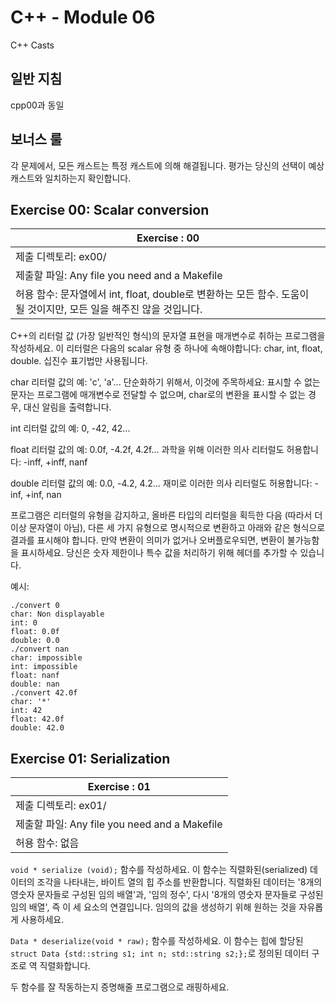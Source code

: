 # C++ - Module 06
C++ Casts

## 일반 지침
cpp00과 동일

## 보너스 룰
각 문제에서, 모든 캐스트는 특정 캐스트에 의해 해결됩니다. 평가는 당신의 선택이 예상 캐스트와 일치하는지 확인합니다.

## Exercise 00: Scalar conversion

| Exercise : 00 |
| --- |
| 제출 디렉토리: ex00/ |
| 제출할 파일: Any file you need and a Makefile |
| 허용 함수: 문자열에서 int, float, double로 변환하는 모든 함수. 도움이 될 것이지만, 모든 일을 해주진 않을 것입니다. |

C++의 리터럴 값 (가장 일반적인 형식)의 문자열 표현을 매개변수로 취하는 프로그램을 작성하세요. 이 리터럴은 다음의 scalar 유형 중 하나에 속해야합니다: char, int, float, double. 십진수 표기법만 사용됩니다.

char 리터럴 값의 예: 'c', 'a'... 단순화하기 위해서, 이것에 주목하세요: 표시할 수 없는 문자는 프로그램에 매개변수로 전달할 수 없으며, char로의 변환을 표시할 수 없는 경우, 대신 알림을 출력합니다.

int 리터럴 값의 예: 0, -42, 42...

float 리터럴 값의 예: 0.0f, -4.2f, 4.2f... 과학을 위해 이러한 의사 리터럴도 허용합니다: -inff, +inff, nanf

double 리터럴 값의 예: 0.0, -4.2, 4.2... 재미로 이러한 의사 리터럴도 허용합니다: -inf, +inf, nan

프로그램은 리터럴의 유형을 감지하고, 올바른 타입의 리터럴을 획득한 다음 (따라서 더이상 문자열이 아님), 다른 세 가지 유형으로 명시적으로 변환하고 아래와 같은 형식으로 결과를 표시해야 합니다. 만약 변환이 의미가 없거나 오버플로우되면, 변환이 불가능함을 표시하세요. 당신은 숫자 제한이나 특수 값을 처리하기 위해 헤더를 추가할 수 있습니다.

예시:
```
./convert 0
char: Non displayable
int: 0
float: 0.0f
double: 0.0
./convert nan
char: impossible
int: impossible
float: nanf
double: nan
./convert 42.0f
char: '*'
int: 42
float: 42.0f
double: 42.0
```

## Exercise 01: Serialization

| Exercise : 01 |
| --- |
| 제출 디렉토리: ex01/ |
| 제출할 파일: Any file you need and a Makefile |
| 허용 함수: 없음 |

`void * serialize (void);` 함수를 작성하세요. 이 함수는 직렬화된(serialized) 데이터의 조각을 나타내는, 바이트 열의 힙 주소를 반환합니다. 직렬화된 데이터는 '8개의 영숫자 문자들로 구성된 임의 배열'과, '임의 정수', 다시 '8개의 영숫자 문자들로 구성된 임의 배열', 즉 이 세 요소의 연결입니다. 임의의 값을 생성하기 위해 원하는 것을 자유롭게 사용하세요.

`Data * deserialize(void * raw);` 함수를 작성하세요. 이 함수는 힙에 할당된 `struct Data {std::string s1; int n; std::string s2;};`로 정의된 데이터 구조로 역 직렬화합니다.

두 함수를 잘 작동하는지 증명해줄 프로그램으로 래핑하세요.